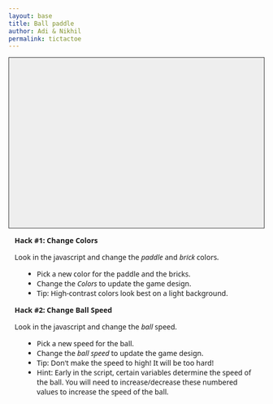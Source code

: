 ```yaml
---
layout: base 
title: Ball paddle
author: Adi & Nikhil
permalink: tictactoe
---
```


<canvas id="gameCanvas" width="480" height="320"></canvas>

<div id="hack1" style="max-width:480px;margin:8px auto;font-family:system-ui,Arial;">
  <p><strong>Hack #1: Change Colors</strong></p>
  <p>Look in the javascript and change the <em>paddle</em> and <em>brick</em> colors.</p>

  <ul style="margin:8px 0 12px 20px;">
    <li>Pick a new color for the paddle and the bricks.</li>
    <li>Change the <em>Colors</em> to update the game design.</li>
    <li>Tip: High-contrast colors look best on a light background.</li>
  </ul>
</div>

<div id="hack2" style="max-width:480px;margin:8px auto;font-family:system-ui,Arial;">
  <p><strong>Hack #2: Change Ball Speed</strong></p>
  <p>Look in the javascript and change the <em>ball</em> speed.</p>

  <ul style="margin:8px 0 12px 20px;">
    <li>Pick a new speed for the ball.</li>
    <li>Change the <em>ball speed</em> to update the game design.</li>
    <li>Tip: Don't make the speed to high! It will be too hard!</li>
    <li>Hint: Early in the script, certain variables determine the speed of the ball. You will need to increase/decrease these numbered values to increase the speed of the ball.</li>
  </ul>
</div>


<style>
  canvas {
    background: #eee;
    display: block;
    margin: 0 auto;
    border: 1px solid #333;
  }
</style>

<script>
  const canvas = document.getElementById("gameCanvas");
  const ctx = canvas.getContext("2d");

  // Paddle
  const paddleHeight = 10;
  const paddleWidth = 75;
  let paddleX = (canvas.width - paddleWidth) / 2;

  let rightPressed = false;
  let leftPressed = false;

  // Ball
  let ballRadius = 8;
  let x = canvas.width / 2;
  let y = canvas.height - 30;
  let dx = 2;
  let dy = -2;

  // Blocks
  const brickRowCount = 3;
  const brickColumnCount = 5;
  const brickWidth = 75;
  const brickHeight = 20;
  const brickPadding = 10;
  const brickOffsetTop = 30;
  const brickOffsetLeft = 30;

  let bricks = [];
  for (let c = 0; c < brickColumnCount; c++) {
    bricks[c] = [];
    for (let r = 0; r < brickRowCount; r++) {
      bricks[c][r] = { x: 0, y: 0, status: 1 };
    }
  }

  // Input handling
  document.addEventListener("keydown", keyDownHandler);
  document.addEventListener("keyup", keyUpHandler);
  document.addEventListener("mousemove", mouseMoveHandler);

  function keyDownHandler(e) {
    if (e.key === "Right" || e.key === "ArrowRight") rightPressed = true;
    else if (e.key === "Left" || e.key === "ArrowLeft") leftPressed = true;
  }

  function keyUpHandler(e) {
    if (e.key === "Right" || e.key === "ArrowRight") rightPressed = false;
    else if (e.key === "Left" || e.key === "ArrowLeft") leftPressed = false;
  }

  function mouseMoveHandler(e) {
    let relativeX = e.clientX - canvas.offsetLeft;
    if (relativeX > 0 && relativeX < canvas.width) {
      paddleX = relativeX - paddleWidth / 2;
    }
  }

  // Collision detection
  function collisionDetection() {
    for (let c = 0; c < brickColumnCount; c++) {
      for (let r = 0; r < brickRowCount; r++) {
        let b = bricks[c][r];
        if (b.status === 1) {
          if (
            x > b.x &&
            x < b.x + brickWidth &&
            y > b.y &&
            y < b.y + brickHeight
          ) {
            dy = -dy;
            b.status = 0;
          }
        }
      }
    }
  }

  // Drawing functions
  function drawBall() {
    ctx.beginPath();
    ctx.arc(x, y, ballRadius, 0, Math.PI * 2);
    ctx.fillStyle = "#0095DD";
    ctx.fill();
    ctx.closePath();
  }

  function drawPaddle() {
    ctx.beginPath();
    ctx.rect(paddleX, canvas.height - paddleHeight, paddleWidth, paddleHeight);
    ctx.fillStyle = "#0095DD";
    ctx.fill();
    ctx.closePath();
  }

  function drawBricks() {
    for (let c = 0; c < brickColumnCount; c++) {
      for (let r = 0; r < brickRowCount; r++) {
        if (bricks[c][r].status === 1) {
          let brickX = c * (brickWidth + brickPadding) + brickOffsetLeft;
          let brickY = r * (brickHeight + brickPadding) + brickOffsetTop;
          bricks[c][r].x = brickX;
          bricks[c][r].y = brickY;
          ctx.beginPath();
          ctx.rect(brickX, brickY, brickWidth, brickHeight);
          ctx.fillStyle = "#0095DD";
          ctx.fill();
          ctx.closePath();
        }
      }
    }
  }

  function draw() {
    ctx.clearRect(0, 0, canvas.width, canvas.height);
    drawBricks();
    drawBall();
    drawPaddle();
    collisionDetection();

    // Ball movement
    if (x + dx > canvas.width - ballRadius || x + dx < ballRadius) dx = -dx;
    if (y + dy < ballRadius) dy = -dy;
    else if (y + dy > canvas.height - ballRadius) {
      if (x > paddleX && x < paddleX + paddleWidth) {
        dy = -dy;
      } else {
        document.location.reload(); // Restart game
      }
    }

    if (rightPressed && paddleX < canvas.width - paddleWidth) {
      paddleX += 7;
    } else if (leftPressed && paddleX > 0) {
      paddleX -= 7;
    }

    x += dx;
    y += dy;
    requestAnimationFrame(draw);
  }

  draw();
</script>
